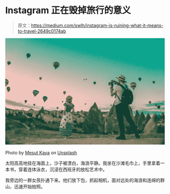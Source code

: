 # Instagram 正在毁掉旅行的意义

> 原文：<https://medium.com/swlh/instagram-is-ruining-what-it-means-to-travel-2649c0174ab>

![](img/7b3261b31e4e07df5b77473d58ca0b5f.png)

Photo by [Mesut Kaya](https://unsplash.com/@directormesut?utm_source=unsplash&utm_medium=referral&utm_content=creditCopyText) on [Unsplash](https://unsplash.com/search/photos/travel-blogger?utm_source=unsplash&utm_medium=referral&utm_content=creditCopyText)

太阳高高地挂在海面上，沙子被漂白，海浪平静。我坐在沙滩毛巾上，手里拿着一本书，穿着连体泳衣，沉浸在西班牙的放松艺术中。

我旁边的一群女孩扑通下来。他们放下包，抓起相机，面对远处的海浪和连绵的群山，迅速开始拍照。
